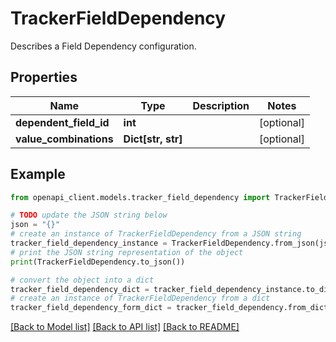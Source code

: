 # TrackerFieldDependency

Describes a Field Dependency configuration.

## Properties

Name | Type | Description | Notes
------------ | ------------- | ------------- | -------------
**dependent_field_id** | **int** |  | [optional] 
**value_combinations** | **Dict[str, str]** |  | [optional] 

## Example

```python
from openapi_client.models.tracker_field_dependency import TrackerFieldDependency

# TODO update the JSON string below
json = "{}"
# create an instance of TrackerFieldDependency from a JSON string
tracker_field_dependency_instance = TrackerFieldDependency.from_json(json)
# print the JSON string representation of the object
print(TrackerFieldDependency.to_json())

# convert the object into a dict
tracker_field_dependency_dict = tracker_field_dependency_instance.to_dict()
# create an instance of TrackerFieldDependency from a dict
tracker_field_dependency_form_dict = tracker_field_dependency.from_dict(tracker_field_dependency_dict)
```
[[Back to Model list]](../README.md#documentation-for-models) [[Back to API list]](../README.md#documentation-for-api-endpoints) [[Back to README]](../README.md)



